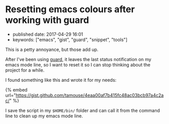 # Resetting emacs colours after working with guard

* published date: 2017-04-29 16:01
* keywords: \["emacs", "gist", "guard", "snippet", "tools"\]

This is a petty annoyance, but those add up.

After I've been using [guard](https://github/guard/guard), it leaves the last status notification on my emacs mode line, so I want to reset it so I can stop thinking about the project for a while.

I found something like this and wrote it for my needs:

{% embed url="https://gist.github.com/tamouse/4eaa00af7b415fc48ac03bcb97a4c2ac/" %}



I save the script in my `$HOME/bin/` folder and can call it from the command line to clean up my emacs mode line.

